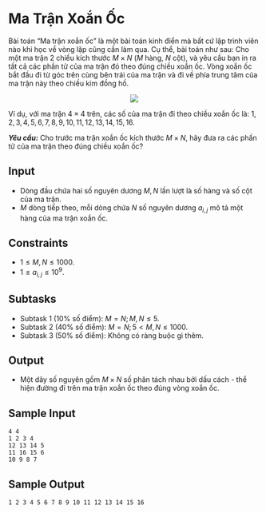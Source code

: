 # Ma Trận Xoắn Ốc

Bài toán “Ma trận xoắn ốc” là một bài toán kinh điển mà bất cứ lập trình viên nào khi học về vòng lặp cũng cần làm qua. Cụ thể, bài toán như sau: Cho một ma trận $2$ chiều kích thước $M \times N$ ($M$ hàng, $N$ cột), và yêu cầu bạn in ra tất cả các phần tử của ma trận đó theo đúng chiều xoắn ốc. Vòng xoắn ốc bắt đầu đi từ góc trên cùng bên trái của ma trận và đi về phía trung tâm của ma trận này theo chiều kim đồng hồ.

<center>
<img src="https://cdn.ucode.vn/uploads/2247/images/DusLHyoi.png">
</center>

Ví dụ, với ma trận $4\times 4$ trên, các số của ma trận đi theo chiều xoắn ốc là: $1, 2, 3, 4, 5, 6, 7, 8, 9, 10, 11, 12, 13, 14, 15, 16$.

***Yêu cầu:*** Cho trước ma trận xoắn ốc kích thước $M×N,$ hãy đưa ra các phần tử của ma trận theo đúng chiều xoắn ốc?

## Input

- Dòng đầu chứa hai số nguyên dương $M, N$ lần lượt là số hàng và số cột của ma trận.
- $M$ dòng tiếp theo, mỗi dòng chứa $N$ số nguyên dương $a_{i, j}$ mô tả một hàng của ma trận xoắn ốc.

## Constraints

- $1 \le M, N \le 1000$.
- $1 \le a_{i, j} \le 10^9$.

## Subtasks

- Subtask $1$ ($10\%$ số điểm): $M = N; M, N \le 5$.
- Subtask $2$ ($40\%$ số điểm): $M = N; 5 < M, N \le 1000$.
- Subtask $3$ ($50\%$ số điểm): Không có ràng buộc gì thêm.

## Output

- Một dãy số nguyên gồm $M \times N$ số phân tách nhau bởi dấu cách - thể hiện đường đi trên ma trận xoắn ốc theo đúng vòng xoắn ốc.

## Sample Input

```
4 4
1 2 3 4
12 13 14 5
11 16 15 6
10 9 8 7
```

## Sample Output

```
1 2 3 4 5 6 7 8 9 10 11 12 13 14 15 16 
```
